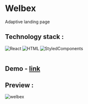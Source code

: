 # Welbex

Adaptive landing page


## Technology stack :
<img align="left" alt="React" src="https://img.shields.io/badge/react-%2320232a.svg?style=for-the-badge&logo=react&logoColor=%2361DAFB"/>
<img align="left" alt="HTML" src="https://img.shields.io/badge/html5-%23E34F26.svg?style=for-the-badge&logo=html5&logoColor=white"/>
<img align="left" alt="StyledComponents" src="https://img.shields.io/badge/Sass-CC6699?style=for-the-badge&logo=sass&logoColor=white"/>

<br />
<br />

## Demo - <a target="_blank" href="https://dashing-sunburst-a07a04.netlify.app/">link</a>

## Preview :



![welbex](https://user-images.githubusercontent.com/72716607/202588941-3aee4744-7245-4999-8685-454d16219e6d.gif)
